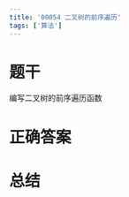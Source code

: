 ```yaml
---
title: '00054 二叉树的前序遍历'
tags: ['算法']
---
```


# 题干

编写二叉树的前序遍历函数

# 正确答案



# 总结



<script>
  function func(obj) {
    let { type, value, children } = obj
    children = children || []
    console.log(type, value)
    if (!children.length) return
    const left = children.find(x => x.type === 'left')
    if(left) func(left)
    const right = children.find(x => x.type === 'right')
    if(right) func(right)
  }
  func({
    type: 'root',
    value: 0,
    children: [
      {
        type: 'left',
        value: 1,
        children: [
          {
            type: 'left',
            value: 2,
            children: []
          },
          {
            type: 'right',
            value: 2,
            children: []
          },
        ]
      },
      {
        type: 'right',
        value: 1,
        children: []
      }
    ]
  })
</script>